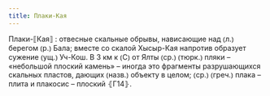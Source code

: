 ```yaml
---
title: Плаки-Кая
---
```


Плаки-⟦Кая⟧
: отвесные скальные обрывы, нависающие над ⦅л.⦆ берегом ⦅р.⦆ Бала; вместе со скалой Хысыр-Кая напротив образует сужение ⦅ущ.⦆ Уч-Кош. В 3 км к ⦅С⦆ от Ялты ⦅ср.⦆ ⦅тюрк.⦆ пляки – «небольшой плоский камень» – иногда это фрагменты разрушающихся скальных пластов, дающих ⦅назв.⦆ объекту в целом; ⦅ср.⦆ ⦅греч.⦆ плака – плита и плакосис – плоский ⦃Г14⦄.
